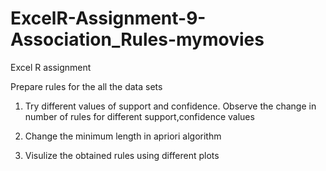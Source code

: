 # ExcelR-Assignment-9-Association_Rules-mymovies
Excel R assignment

Prepare rules for the all the data sets 

1) Try different values of support and confidence. Observe the change in number of rules for different support,confidence values

2) Change the minimum length in apriori algorithm

3) Visulize the obtained rules using different plots 
